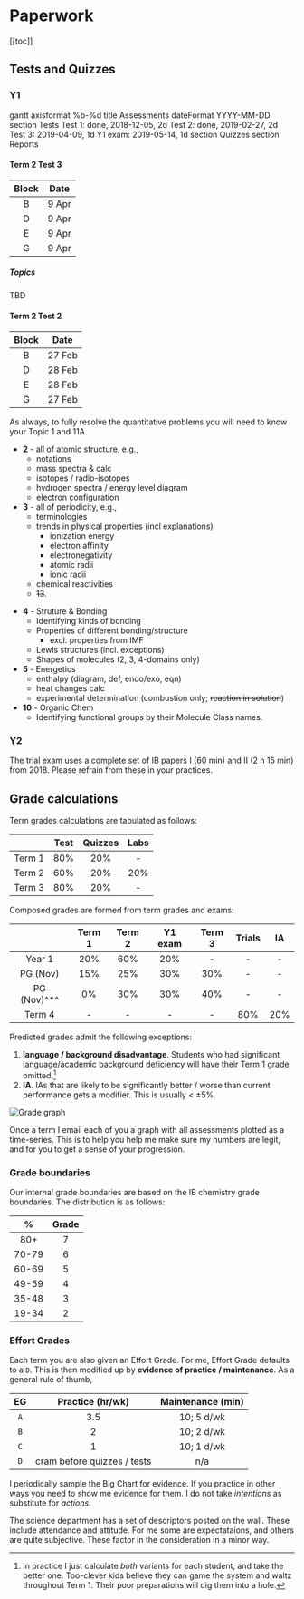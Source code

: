 # Paperwork

[[toc]]

## Tests and Quizzes

### Y1
<mermaid>
gantt
    axisformat %b-%d
    title Assessments
    dateFormat  YYYY-MM-DD
    section Tests
    Test 1: done, 2018-12-05, 2d
    Test 2: done, 2019-02-27, 2d
    Test 3: 2019-04-09, 1d
    Y1 exam: 2019-05-14, 1d
    section Quizzes
    section Reports
</mermaid>

#### Term 2 Test 3

<el-row>

<el-col :span="8">

| Block | Date  |
|:-----:|:-----:|
|   B   | 9 Apr |
|   D   | 9 Apr |
|   E   | 9 Apr |
|   G   | 9 Apr |

</el-col>

<el-col :span="8">

##### Topics

TBD

</el-col>

</el-row>


#### Term 2 Test 2

<Foldable>

<el-row>

<el-col :span="8">

| Block |  Date  |
|:-----:|:------:|
|   B   | 27 Feb |
|   D   | 28 Feb |
|   E   | 28 Feb |
|   G   | 27 Feb |

As always, to fully resolve the quantitative problems you will need to know your Topic 1 and 11A.

</el-col>

<el-col :span="8">

* **2** - all of atomic structure, e.g.,
  * notations <Chem formula="^M_ZX^{y+}_{n}" inline />
  * mass spectra & calc
  * isotopes / radio-isotopes
  * hydrogen spectra / energy level diagram
  * electron configuration
* **3** - all of periodicity, e.g.,
  * terminologies
  * trends in physical properties (incl explanations)
    * ionization energy
    * electron affinity
    * electronegativity
    * atomic radii
    * ionic radii
  * chemical reactivities
  * ~~13~~.

</el-col>

<el-col :span="8">

* **4** - Struture & Bonding
  * Identifying kinds of bonding
  * Properties of different bonding/structure
    * excl. properties from IMF
  * Lewis structures (incl. exceptions)
  * Shapes of molecules (2, 3, 4-domains only)
* **5** - Energetics
  * enthalpy (diagram, def, endo/exo, eqn)
  * heat changes calc
  * experimental determination (combustion only; ~~reaction in solution~~)
* **10** - Organic Chem
  * Identifying functional groups by their Molecule Class names.

</el-col>

</el-row>

</Foldable>

### Y2

The trial exam uses a complete set of IB papers I (60 min) and II (2 h 15 min) from 2018.  Please refrain from these in your practices.

## Grade calculations

<Foldable>

Term grades calculations are tabulated as follows:

<center>

|        | Test | Quizzes | Labs |
|:------:|:----:|:-------:|:----:|
| Term 1 | 80%  |   20%   |  -   |
| Term 2 | 60%  |   20%   | 20%  |
| Term 3 | 80%  |   20%   |  -   |

</center>

Composed grades are formed from term grades and exams:

<center>

|        | Term 1 | Term 2 | Y1 exam | Term 3 | Trials | IA  |
|:------:|:------:|:------:|:-------:|:------:|:------:|:---:|
| Year 1 |  20%   |  60%   |   20%   |   -    |   -    |  -  |
|PG (Nov)|  15%   |   25%  |   30%   |   30%  |   -    |  -  |
|PG (Nov)^*^|  0% |   30%  |   30%   |   40%  |   -    |  -  |
| Term 4 |   -    |   -    |    -    |   -    |  80%   | 20% |

</center>

Predicted grades admit the following exceptions:

1. **language / background disadvantage**.  Students who had significant language/academic background deficiency will have their Term 1 grade omitted.[^calc]
2. **IA**.  IAs that are likely to be significantly better / worse than current performance gets a modifier.  This is usually < ±5%.

[^calc]: In practice I just calculate *both* variants for each student, and take the better one.  Too-clever kids believe they can game the system and waltz throughout Term 1.  Their poor preparations will dig them into a hole.

![Grade graph](/image/gradegraph.png)

Once a term I email each of you a graph with all assessments plotted as a time-series.  This is to help you help me make sure my numbers are legit, and for you to get a sense of your progression.

</Foldable>

### Grade boundaries

Our internal grade boundaries are based on the IB chemistry grade boundaries.  The distribution is as follows:

<center>

|   %   | Grade |
|:-----:|:-----:|
| 80+   |   7   |
| 70-79 |   6   |
| 60-69 |   5   |
| 49-59 |   4   |
| 35-48 |   3   |
| 19-34 |   2   |

</center>

### Effort Grades

<Foldable>

Each term you are also given an Effort Grade.  For me, Effort Grade defaults to a `D`.  This is then modified up by 
**evidence of practice / maintenance**.  As a general rule of thumb,

| EG  |      Practice (hr/wk)       | Maintenance (min) |
|:---:|:---------------------------:|:------------------------------:|
| `A` |             3.5             |             10; 5 d/wk             |
| `B` |              2              |             10; 2 d/wk             |
| `C` |              1              |             10; 1 d/wk             |
| `D` | cram before quizzes / tests |              n/a               |

I periodically sample the Big Chart for evidence.  If you practice in other ways you need to show me evidence for them.  I do not take *intentions* as substitute for *actions*.

The science department has a set of descriptors posted on the wall.  These include attendance and attitude. For me some are expectataions, and others are quite subjective.  These factor in the consideration in a minor way.

</Foldable>